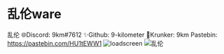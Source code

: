 # 乱伦ware
  乱伦
 🌐Discord: 9km#7612 ✨Github: 9-kilometer 🧊Krunker: 9km
  Pastebin: https://pastebin.com/HU1tEWW1
![loadscreen](https://user-images.githubusercontent.com/116560604/222961319-6b9f3124-879f-4848-8370-a9287dc80175.PNG)
![乱伦](https://user-images.githubusercontent.com/116560604/222961248-f587a490-95f4-4608-bf93-3e2eacf58f01.PNG)


